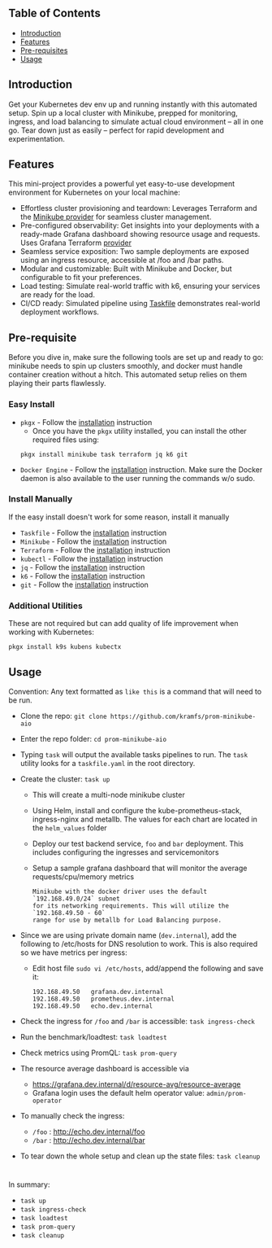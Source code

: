 <!-- START doctoc generated TOC please keep comment here to allow auto update -->
<!-- DON'T EDIT THIS SECTION, INSTEAD RE-RUN doctoc TO UPDATE -->
## Table of Contents

- [Introduction](#introduction)
- [Features](#features)
- [Pre-requisites](#pre-requisite)
- [Usage](#usage)

<!-- END doctoc generated TOC please keep comment here to allow auto update -->


## Introduction

Get your Kubernetes dev env up and running instantly with this automated setup. Spin up a local cluster with Minikube, prepped for monitoring, ingress, and load balancing to simulate actual cloud environment – all in one go. Tear down just as easily – perfect for rapid development and experimentation.


## Features

This mini-project provides a powerful yet easy-to-use development environment for Kubernetes on your local machine:

* Effortless cluster provisioning and teardown: Leverages Terraform and the [Minikube provider](https://registry.terraform.io/providers/scott-the-programmer/minikube/latest/docs) for seamless cluster management.
* Pre-configured observability: Get insights into your deployments with a ready-made Grafana dashboard showing resource usage and requests. Uses Grafana Terraform [provider](https://registry.terraform.io/providers/grafana/grafana/latest/docs/resources/dashboard)
* Seamless service exposition: Two sample deployments are exposed using an ingress resource, accessible at /foo and /bar paths.
* Modular and customizable: Built with Minikube and Docker, but configurable to fit your preferences.
* Load testing: Simulate real-world traffic with k6, ensuring your services are ready for the load.
* CI/CD ready: Simulated pipeline using [Taskfile](https://taskfile.dev/) demonstrates real-world deployment workflows.



## Pre-requisite

Before you dive in, make sure the following tools are set up and ready to go: minikube needs to spin up clusters smoothly, and docker must handle container creation without a hitch. This automated setup relies on them playing their parts flawlessly.

### Easy Install
- `pkgx` - Follow the [installation](https://pkgx.sh/) instruction
    - Once you have the `pkgx` utility installed, you can install the other required files using:
    ```
    pkgx install minikube task terraform jq k6 git
    ```
- `Docker Engine` - Follow the [installation](https://docs.docker.com/engine/install/) instruction. Make sure the Docker daemon is also available to the user running the commands w/o sudo.


### Install Manually

If the easy install doesn't work for some reason, install it manually

- `Taskfile` - Follow the [installation](https://taskfile.dev/installation/) instruction
- `Minikube` - Follow the [installation](https://minikube.sigs.k8s.io/docs/start/) instruction
- `Terraform` - Follow the [installation](https://developer.hashicorp.com/terraform/tutorials/aws-get-started/install-cli) instruction
- `kubectl` - Follow the [installation](https://kubernetes.io/docs/tasks/tools/) instruction
- `jq` - Follow the [installation](https://jqlang.github.io/jq/download/) instruction
- `k6` - Follow the [installation](https://k6.io/docs/get-started/installation/) instruction
- `git` - Follow the [installation](https://github.com/git-guides/install-git) instruction

### Additional Utilities
These are not required but can add quality of life improvement when working with Kubernetes:

  ```
  pkgx install k9s kubens kubectx
  ```


## Usage

Convention: Any text formatted as `like this` is a command that will need to be run.


* Clone the repo: `git clone https://github.com/kramfs/prom-minikube-aio`
* Enter the repo folder: `cd prom-minikube-aio`
* Typing `task` will output the available tasks pipelines to run. The `task` utility looks for a `taskfile.yaml` in the root directory.

* Create the cluster: `task up`
    - This will create a multi-node minikube cluster
    - Using Helm, install and configure the kube-prometheus-stack, ingress-nginx and metallb. The values for each chart are located in the `helm_values` folder
    - Deploy our test backend service, `foo` and `bar` deployment. This includes configuring the ingresses and servicemonitors
    - Setup a sample grafana dashboard that will monitor the average requests/cpu/memory metrics

        ```
        Minikube with the docker driver uses the default `192.168.49.0/24` subnet
        for its networking requirements. This will utilize the `192.168.49.50 - 60`
        range for use by metallb for Load Balancing purpose.
        ```

* Since we are using private domain name (`dev.internal`), add the following to /etc/hosts for DNS resolution to work. This is also required so we have metrics per ingress:
    - Edit host file `sudo vi /etc/hosts`, add/append the following and save it:
        ```
        192.168.49.50   grafana.dev.internal
        192.168.49.50   prometheus.dev.internal
        192.168.49.50   echo.dev.internal
        ```

* Check the ingress for `/foo` and `/bar` is accessible: `task ingress-check`
* Run the benchmark/loadtest: `task loadtest`
* Check metrics using PromQL: `task prom-query`

* The resource average dashboard is accessible via
  - https://grafana.dev.internal/d/resource-avg/resource-average
  - Grafana login uses the default helm operator value: `admin/prom-operator`

* To manually check the ingress: 
  - `/foo` : http://echo.dev.internal/foo 
  - `/bar` : http://echo.dev.internal/bar

* To tear down the whole setup and clean up the state files: `task cleanup`

#
In summary:

- `task up`
- `task ingress-check`
- `task loadtest`
- `task prom-query`
- `task cleanup`

#